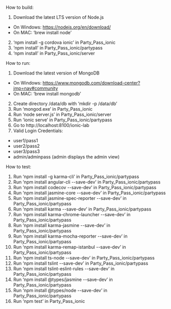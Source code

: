 How to build:
1) Download the latest LTS version of Node.js
- On Windows: https://nodejs.org/en/download/
- On MAC: ‘brew install node’
2) ‘npm install -g cordova ionic’ in Party_Pass_ionic
3) ‘npm install’ in Party_Pass_ionic/partypass
4) ‘npm install’ in Party_Pass_ionic/server

How to run:
1) Download the latest version of MongoDB
- On Windows: https://www.mongodb.com/download-center?jmp=nav#community
- On MAC: ‘brew install mongodb’
2) Create directory /data/db with ‘mkdir -p /data/db’
3) Run ‘mongod.exe’ in Party_Pass_ionic
4) Run ‘node server.js’ in Party_Pass_ionic/server
5) Run ‘ionic serve’ in Party_Pass_ionic/partypass
6) Go to http://localhost:8100/ionic-lab
7) Valid Login Credentials:
- user1/pass1
- user2/pass2
- user3/pass3
- admin/adminpass (admin displays the admin view)

How to test:
1) Run ‘npm install -g karma-cli’ in Party_Pass_ionic/partypass
2) Run ‘npm install angular-cli --save-dev’ in Party_Pass_ionic/partypass
3) Run ‘npm install codecov --save-dev’ in Party_Pass_ionic/partypass
4) Run ‘npm install jasmine-core --save-dev’ in Party_Pass_ionic/partypass
5) Run ‘npm install jasmine-spec-reporter --save-dev’ in Party_Pass_ionic/partypass
6) Run ‘npm install karma --save-dev’ in Party_Pass_ionic/partypass
7) Run ‘npm install karma-chrome-launcher --save-dev’ in Party_Pass_ionic/partypass
8) Run ‘npm install karma-jasmine --save-dev’ in Party_Pass_ionic/partypass
9) Run ‘npm install karma-mocha-reporter --save-dev’ in Party_Pass_ionic/partypass
10) Run ‘npm install karma-remap-istanbul --save-dev’ in Party_Pass_ionic/partypass
11) Run ‘npm install ts-node --save-dev’ in Party_Pass_ionic/partypass
12) Run ‘npm install tslint --save-dev’ in Party_Pass_ionic/partypass
13) Run ‘npm install tslint-eslint-rules --save-dev’ in Party_Pass_ionic/partypass
14) Run ‘npm install @types/jasmine --save-dev’ in Party_Pass_ionic/partypass
15) Run ‘npm install @types/node --save-dev’ in Party_Pass_ionic/partypass
16) Run ‘npm test’ in Party_Pass_ionic
